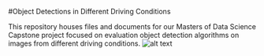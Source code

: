 #Object Detections in Different Driving Conditions

This repository houses files and documents for our Masters of Data Science Capstone project focused on evaluation object detection algorithms on images from different driving conditions.
![alt text](https://raw.githubusercontent.com/username/projectname/branch/path/to/img.png)

